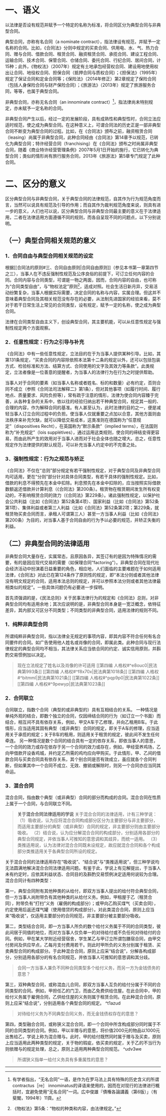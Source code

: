 # 一、语义

以法律是否设有规范并赋予一个特定的名称为标准，将合同区分为典型合同与非典型合同。

典型合同，亦称有名合同（a nominate contract），指法律设有规范，并赋予一定名称的合同。比如，《合同法》分则中规定的买卖合同、供用电、水、气、热力合同、赠与合同、借款合同、租赁合同、融资租赁合同、承揽合同、建设工程合同、运输合同、技术合同、保管合同、仓储合同、委托合同、行纪合同、居间合同，计15种；此外，《物权法》（2007年）规定有土地承包经营权合同、建设用地使用权出让合同、地役权合同、担保合同（抵押合同与质权合同）；《担保法》（1995年）规定了保证合同和定金合同等；《保险法》（2014年修正）第2章规定了保险合同（包括人身保险合同与财产保险合同）；《旅游法》（2013年）规定了旅游服务合同，等等，也属于典型合同。

非典型合同，亦称无名合同（an innominate contract）[^1]，指法律尚未特别规定，亦未赋予一定名称的合同。

[^1]:有学者指出，“无名合同”一语，是作为在罗马法上具有特殊的历史含义的所谓contractus［re］ innominatus的译语来使用的，因而在对现行的法律进行概括时，宜避免使用“无名合同”一词。広中俊雄『債権各論講義（第6版）」（有斐閣，1994年）11頁。

非典型合同产生以后，经过一定的发展阶段，具有成熟性和典型性时，合同立法应适时规范，使之成为典型合同。在这种意义上，可谓合同法的历史正是一部非典型合同不断变为典型合同的过程。比如，在《合同法》颁布之前，融资租赁合同（leasing）尚属于非典型合同，此种合同经由《合同法》第14章予以规范，已转化为典型合同；特许经营合同（franchising）在《合同法》颁布之时尚属非典型合同，随着《商业特许经营管理条例》2007年5月1日开始的施行，它已转化为典型合同；类似的情形尚有旅行服务合同，2013年《旅游法》第5章专门规定了此种合同。

# 二、区分的意义

区分典型合同与非典型合同，关于典型合同的法律规范，自其作为行为规范角度而言，当然可以说具有规范及引导的作用；而自其作为裁判规范角度来说，则具有进一步的意义，人们也可以说，区分典型合同与非典型合同最主要的意义在于法律适用，二者在法律适用方面遵循不同的规则，而各自呈现不同的问题点，以下分别说明。

## （一）典型合同相关规范的意义

### 1．合同自由与典型合同相关规范的设定

根据[[合同法的原则#三、合同自由原则|合同自由原则]]（参见本书第一章第四节之三），当事人在不违反强制性规范及公序良俗的前提下，可订立任何内容的合同。合同内容与合同类型，可谓是一物之两面，因而，合同内容的自由，也可称为“合同类型自由”，与“物权法定”原则[^2]，适成对照。社会生活日新月异，交易活动纷繁复杂，当事人根据实际需要，决定合同的名称与内容，实属合理。但这并不意味着典型合同及其相关规范没有存在的必要，从法制先进国家的经验来看，莫不对于若干日常生活上常见的合同类型，设有规定，赋予一定的名称，使之成为典型合同。

[^2]:《物权法》第5条：“物权的种类和内容，由法律规定。”

法律在合同类型自由主义下，创设典型合同，其主要机能，可以从任意性规定与强制性规定两个方面观察。

### 2．任意性规定：行为之引导与补充

《合同法》中有一些任意性规定，立法目的在于为当事人提供某种引导。比如，其第131条规定，“买卖合同的内容除依照本法第十二条的规定以外，还可以包括包装方式、检验标准和方法、结算方式、合同使用的文字及其效力等条款”。此类规定，立法者像是一位善意的提醒者，为当事人的法律行为在行为之时提供帮助。

当事人对于合同的要素（如当事人名称或者姓名、标的和数量）必有约定，否则合同不成立（参照《合同法司法解释二》第1条），但对其他事项（如履行时间、履行地点、质量要求、风险负担等），常有疏于注意的情形，法律为使合同内容臻于完善，从各种复杂的关系中，依以往的经验归纳出若干种典型合同，规定其一般的、合理的内容，作为解释合同的基准。有人甚至认为，此时法律的目的之一，便是减轻当事人订立合同过程中的负担。使当事人仅就重要之点加以合意，其他方面则由法秩序来补充欠缺，就可以降低交易成本，这类准则在德国称为“任意规定”（dispositives Recht），在英国称为“默示条款”（implied terms），在法国则称为“补充规定”（lois supplétives），通过运用这类规则，使合同的缔结变得更容易，而由此所产生的效用对于当事人进而对于社会全体也随之增大。总之，任意性规定作为法律提供的默认规范，可以补充当事人约定中的不完善之处。

### 3．强制性规定：行为之规范与矫正

《合同法》不仅在“总则”部分规定有若干强制性规定，对于典型合同及非典型合同均可适用，更在“分则”部分针对具体合同类型，有若干具体的强制性规定。比如，借款的利息不得预先在本金中扣除。利息预先在本金中扣除的，应当按照实际借款数额返还借款并计算利息（《合同法》第200条）。租赁物在租赁期间发生所有权变动的，不影响租赁合同的效力（《合同法》第229条）。诸此强制性规定，以保护社会公共利益（比如《合同法》第52条第4项）、国家利益（比如《合同法》第52条第1项）、集体利益或者第三人利益（比如《合同法》第52条第2项；第229条，就租赁物买卖合同而言，承租人可谓第三人）甚至一方当事人利益（比如《合同法》第200条）为目的，对当事人基于合同自由的行为予以必要的规范，并矫正失衡的利益。

## （二）非典型合同的法律适用

非典型合同大量存在，实属常态，且原因各异，其签订有的是因为特殊情况的需要，有的是因应现代交易的需要（如保理合同“factoring”）。非典型合同在现代社会经济活动中扮演着日益重要的角色，相应地，人们面临的主要难题在于如何适用法律，《合同法》对此已在第124条作了原则性的规定，即“本法分则或者其他法律没有明文规定的合同，适用本法总则的规定，并可以参照本法分则或者其他法律最相类似的规定”。一些具体问题仍有必要进一步探明。

首先须强调的是，《民法总则》关于民事法律行为的规定和《合同法》总则，对非典型合同均有适用余地；其次应说明的是，非典型合同本身是一宽泛概念，依特征差异，其内部又可区分不同类型；不同类型的非典型合同，适用法律的规则不同。

### 1．纯粹非典型合同

所谓纯粹非典型合同，指以法律全无规定的事项内容，即其内容不符合任何有名合同要件的合同。如广告使用他人姓名或肖像的合同，即属此类。此种合同与现行法律规定的典型合同均不相当，其法律关系应当依合同的约定、诚实信用原则，并斟酌交易惯例加以决定。
>现在立法规定了姓名以及肖像的许可适用
>[[第四编 人格权#^e8ouc0|民法典第993条]]
>[[第四编 人格权#^f8x70x|民法典第1018条]]
>[[第四编 人格权#^bitmml|民法典第1021条]]
>[[第四编 人格权#^pqp9p0|民法典第1022条]]
>[[第四编 人格权#^9pewyp|民法典第1023条]]

### 2．合同联立

合同联立，指数个合同（典型的或非典型的）具有互相结合的关系。
一种情况是单纯外观的结合，即数个独立的合同，仅因缔结合同的行为（如订立一个书面）而结合，相互间不具有依存关系，例如，甲交A车于乙修理，并向乙租用B车。于此情形，应当适用其固有典型（或非典型）合同的规定，即关于A车的修理，应当适用关于承揽的规定；关于B车的租用，则适用关于租赁的规定，彼此间不发生任何牵连。
另一种情况是数个合同的结合具有一定的依存关系，即依当事人的意思，一个合同的效力或存在依存于另一个合同的效力或存在，例如，甲经营养鸡场，乙向甲借款开设香鸡城，并约定乙所需的鸡均应向甲购买。于此情形，甲、乙间的借款合同与买卖合同具有依存关系，其个别合同是否有效成立，虽应就各个合同判断，但如果其中一个合同不成立、无效、撤销或解除时，则另一个合同亦应当同其命运。

### 3．混合合同

混合合同，指由数个典型（或非典型）合同的部分而构成的合同。混合合同在性质上属于一个合同，与合同联立不同。

>**关于混合合同法律适用的学说**
关于混合合同的法律适用，计有三种学说：
（1）吸收说，认为应将混合合同构成部分区分为主要部分与非主要部分，而适用主要部分的典型（或非典型）合同的规定，非主要部分则由主要部分吸收。
（2）结合说，认为应分解混合合同的构成部分，分别适用各部分的典型合同规定，并依当事人可推知的意思调和其歧异，而统一适用。
（3）类推适用说，认为法律对混合合同既未设规定，故应就混合合同和各个构成部分类推适用关于各典型合同所设的规定。

关于混合合同的法律适用存在“吸收说”、“结合说”与“类推适用说”，但三种学说均无法圆满地解决混合合同法律适用问题。有鉴于此，学说上有见解提出，于当事人未有约定时，应依其利益状态、合同目的及斟酌交易惯例决定适用何说较为合理。混合合同计有四种类型：

第一，典型合同附有其他种类的从给付，即双方当事人提出的给付符合典型合同，但一方当事人尚附带负有其他种类的从给付义务。例如，甲租屋于乙（租赁合同），附带负有“打扫”义务（雇佣的构成部分）；或甲向乙购买煤气（买卖合同），约定使用后返还煤气罐（使用借贷的构成部分）。对此类混合合同，原则上应当来“吸收说”，仅适用主要部分的合同规范，非主要部分被主要部分吸收。

第二，类型结合合同，即一方当事人所负的数个给付义务属于不同的合同类型，彼此间居于同值的地位，而对方当事人仅负单一的对待给付或不负任何对待给付的合同。例如，甲在某大学附近经营宿舍，学生某乙与甲订立所谓包膳宿合同，由甲交付房间及供应早点，乙每月支付费用若干。则此时甲所负的义务分别属于租赁、买卖典型合同的构成部分。于此种混合合同，原则上应采“结合说”，分解各构成部分，分别适用各部分的有名合同规范，并依当事人可推知的意思调和其分歧。
>合同一方当事人兼负不同种合同类型多个给付义务，而另一方为金钱债务的意思？

第三，双种典型合同，或称混血儿合同，即双方当事人互负的给付分属于不同的合同类型的合同。例如，甲担任乙的门卫，而由乙免费供给住屋。在此合同中，甲的给付义务属于雇佣合同，乙供给住屋的义务则属于租赁合同。在此种混合合同，原则上应采“结合说”，分别适用各个典型合同的规定。 ^t1azud
>对待给付义务为不同典型合同义务，而无金钱债权存在的意思？

第四，类型融合合同，或称狭义混合合同，即一个合同中所含构成部分同时属于不同的合同类型的合同。例如，甲以半赠与的意思，将价值2000元的物品以1000元出售给乙，学说上称为混合赠与。此时，甲的给付既然同时属于赠与及买卖，原则上应当适用此两种类型的规定，关于物的瑕疵，依买卖的规定，关于乙的不当行为则依赠与的规定处理，总之，原则上适用两种典型合同规范。 ^udv3we
>所谓狭义指单一给付义务具有多重属性的意思？

___